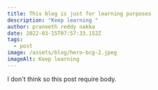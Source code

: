 ```yaml
---
title: This blog is just for learning purposes
description: "Keep learning "
author: praneeth reddy nakka
date: 2022-03-15T07:57:33.152Z
tags:
  - post
image: /assets/blog/hero-bcg-2.jpeg
imageAlt: Keep learning
---
```

I don't think so this post require body.